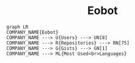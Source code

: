 <h1 align="center">Eobot</h1>

```mermaid
graph LR
COMPANY_NAME{Eobot}
COMPANY_NAME ---> U{Users} ---> UN[8]
COMPANY_NAME ---> R{Repositories} ---> RN[75]
COMPANY_NAME ---> G{Gists} ---> GN[1]
COMPANY_NAME ---> ML{Most Used<br>Languages}
```

